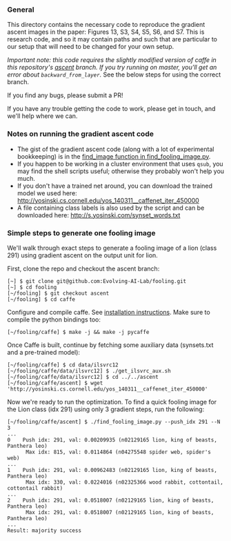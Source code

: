 ### General

This directory contains the necessary code to reproduce the gradient
ascent images in the paper: Figures 13, S3, S4, S5, S6, and S7. This
is research code, and so it may contain paths and such that are
particular to our setup that will need to be changed for your own
setup.

*Important note: this code requires the slightly modified version of caffe in this repository's [ascent](https://github.com/Evolving-AI-Lab/fooling/tree/ascent) branch. If you try running on master, you'll get an error about `backward_from_layer`.* See the below steps for using the correct branch.

If you find any bugs, please submit a PR!

If you have any trouble getting the code to work, please get in touch, and we'll help where we can.



### Notes on running the gradient ascent code

 * The gist of the gradient ascent code (along with a lot of
experimental bookkeeping) is in the
[find_image function in find_fooling_image.py](https://github.com/Evolving-AI-Lab/fooling/blob/master/caffe/ascent/find_fooling_image.py#L68-L274).
 * If you happen to be working in a
cluster environment that uses ```qsub```, you may find the shell scripts
useful; otherwise they probably won't help you much.
 * If you don't have a trained net around, you can download the trained model we used here: http://yosinski.cs.cornell.edu/yos_140311__caffenet_iter_450000
 * A file containing class labels is also used by the script and can be downloaded here: http://s.yosinski.com/synset_words.txt



### Simple steps to generate one fooling image

We'll walk through exact steps to generate a fooling image of a lion (class 291) using gradient ascent on the output unit for lion.

First, clone the repo and checkout the ascent branch:

    [~] $ git clone git@github.com:Evolving-AI-Lab/fooling.git
    [~] $ cd fooling
    [~/fooling] $ git checkout ascent
    [~/fooling] $ cd caffe

Configure and compile caffe. See [installation instructions](http://caffe.berkeleyvision.org/installation.html). Make sure to compile the python bindings too:

    [~/fooling/caffe] $ make -j && make -j pycaffe

Once Caffe is built, continue by fetching some auxiliary data (synsets.txt and a pre-trained model):

    [~/fooling/caffe] $ cd data/ilsvrc12
    [~/fooling/caffe/data/ilsvrc12] $ ./get_ilsvrc_aux.sh
    [~/fooling/caffe/data/ilsvrc12] $ cd ../../ascent
    [~/fooling/caffe/ascent] $ wget 'http://yosinski.cs.cornell.edu/yos_140311__caffenet_iter_450000'

Now we're ready to run the optimization. To find a quick fooling image for the Lion class (idx 291) using only 3 gradient steps, run the following:

    [~/fooling/caffe/ascent] $ ./find_fooling_image.py --push_idx 291 --N 3
    ...
    0    Push idx: 291, val: 0.00209935 (n02129165 lion, king of beasts, Panthera leo)
          Max idx: 815, val: 0.0114864 (n04275548 spider web, spider's web)
    ...
    1    Push idx: 291, val: 0.00962483 (n02129165 lion, king of beasts, Panthera leo)
          Max idx: 330, val: 0.0224016 (n02325366 wood rabbit, cottontail, cottontail rabbit)
    ...
    2    Push idx: 291, val: 0.0518007 (n02129165 lion, king of beasts, Panthera leo)
          Max idx: 291, val: 0.0518007 (n02129165 lion, king of beasts, Panthera leo)
    ...
    Result: majority success

